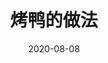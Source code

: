 ---
title: 烤鸭的做法
date: 2020-08-08
categories:
 - Other
 - Algorithm
 - Life
 - Note
tags:
 - 烤
keys:
 - '123456' 
publish: false
---